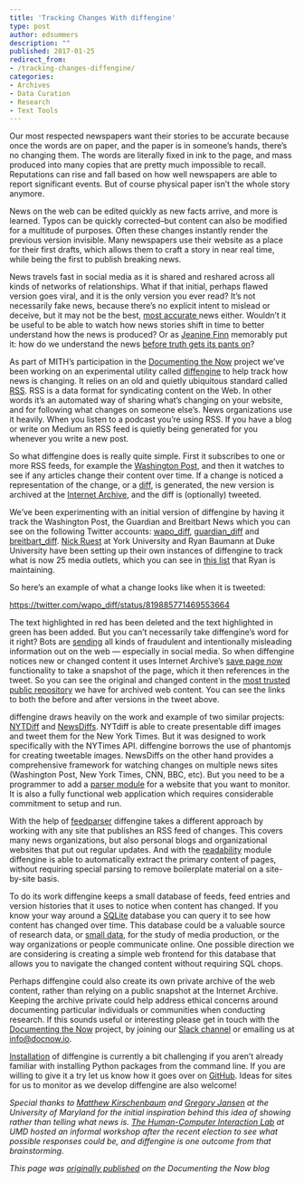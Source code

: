 ```yaml
---
title: 'Tracking Changes With diffengine'
type: post
author: edsummers
description: ""
published: 2017-01-25
redirect_from: 
- /tracking-changes-diffengine/
categories:
- Archives
- Data Curation
- Research
- Text Tools
---
```

Our most respected newspapers want their stories to be accurate because once the words are on paper, and the paper is in someone’s hands, there’s no changing them. The words are literally fixed in ink to the page, and mass produced into many copies that are pretty much impossible to recall. Reputations can rise and fall based on how well newspapers are able to report significant events. But of course physical paper isn’t the whole story anymore.

News on the web can be edited quickly as new facts arrive, and more is learned. Typos can be quickly corrected–but content can also be modified for a multitude of purposes. Often these changes instantly render the previous version invisible. Many newspapers use their website as a place for their first drafts, which allows them to craft a story in near real time, while being the first to publish breaking news.

News travels fast in social media as it is shared and reshared across all kinds of networks of relationships. What if that initial, perhaps flawed version goes viral, and it is the only version you ever read? It’s not necessarily fake news, because there’s no explicit intent to mislead or deceive, but it may not be the best, [most accurate ](http://www.forbes.com/sites/kalevleetaru/2017/01/01/fake-news-and-how-the-washington-post-rewrote-its-story-on-russian-hacking-of-the-power-grid/#780dc24e291e)news either. Wouldn’t it be useful to be able to watch how news stories shift in time to better understand how the news is produced? Or as [Jeanine Finn](https://twitter.com/jftitone) memorably put it: how do we understand the news [before truth gets its pants on](https://jeaninefinn.me/2016/11/15/understanding-fake-news-in-2016-before-the-truth-gets-its-pants-on/)?

As part of MITH’s participation in the [Documenting the Now](https://www.docnow.io/) project we’ve been working on an experimental utility called [diffengine](https://github.com/docnow/diffengine) to help track how news is changing. It relies on an old and quietly ubiquitous standard called [RSS](https://en.wikipedia.org/wiki/RSS). RSS is a data format for syndicating content on the Web. In other words it’s an automated way of sharing what’s changing on your website, and for following what changes on someone else’s. News organizations use it heavily. When you listen to a podcast you’re using RSS. If you have a blog or write on Medium an RSS feed is quietly being generated for you whenever you write a new post.

So what diffengine does is really quite simple. First it subscribes to one or more RSS feeds, for example the [Washington Post](https://www.washingtonpost.com/rss-feeds/2014/08/04/ab6f109a-1bf7-11e4-ae54-0cfe1f974f8a_story.html?utm_term=.650a7743f53f), and then it watches to see if any articles change their content over time. If a change is noticed a representation of the change, or a [diff](http://catb.org/jargon/html/D/diff.html), is generated, the new version is archived at the [Internet Archive](https://archive.org/), and the diff is (optionally) tweeted.

We’ve been experimenting with an initial version of diffengine by having it track the Washington Post, the Guardian and Breitbart News which you can see on the following Twitter accounts: [wapo_diff](https://twitter.com/wapo_diff), [guardian_diff](https://twitter.com/guardian_diff) and [breitbart_diff](https://twitter.com/breitbart_diff). [Nick Ruest](https://twitter.com/ruebot) at York University and Ryan Baumann at Duke University have been setting up their own instances of diffengine to track what is now 25 media outlets, which you can see in [this list](https://twitter.com/ryanfb/lists/diffengine/members) that Ryan is maintaining.

So here’s an example of what a change looks like when it is tweeted:

https://twitter.com/wapo_diff/status/819885771469553664

The text highlighted in red has been deleted and the text highlighted in green has been added. But you can’t necessarily take diffengine’s word for it right? Bots are [sending](http://firstmonday.org/ojs/index.php/fm/article/view/7090/5653) all kinds of fraudulent and intentionally misleading information out on the web — especially in social media. So when diffengine notices new or changed content it uses Internet Archive’s [save page now](https://archive.org/about/faqs.php#1050) functionality to take a snapshot of the page, which it then references in the tweet. So you can see the original and changed content in the [most trusted public repository](https://archive.org/) we have for archived web content. You can see the links to both the before and after versions in the tweet above.

diffengine draws heavily on the work and example of two similar projects: [NYTDiff](https://github.com/j-e-d/NYTdiff) and [NewsDiffs](http://newsdiffs.org/). NYTdiff is able to create presentable diff images and tweet them for the New York Times. But it was designed to work specifically with the NYTimes API. diffengine borrows the use of phantomjs for creating tweetable images. NewsDiffs on the other hand provides a comprehensive framework for watching changes on multiple news sites (Washington Post, New York Times, CNN, BBC, etc). But you need to be a programmer to add a [parser module](https://github.com/ecprice/newsdiffs/tree/master/parsers) for a website that you want to monitor. It is also a fully functional web application which requires considerable commitment to setup and run.

With the help of [feedparser](https://pythonhosted.org/feedparser/) diffengine takes a different approach by working with any site that publishes an RSS feed of changes. This covers many news organizations, but also personal blogs and organizational websites that put out regular updates. And with the [readability](https://github.com/buriy/python-readability) module diffengine is able to automatically extract the primary content of pages, without requiring special parsing to remove boilerplate material on a site-by-site basis.

To do its work diffengine keeps a small database of feeds, feed entries and version histories that it uses to notice when content has changed. If you know your way around a [SQLite](https://sqlite.org/) database you can query it to see how content has changed over time. This database could be a valuable source of research data, or [small data](https://www.ideals.illinois.edu/handle/2142/39750), for the study of media production, or the way organizations or people communicate online. One possible direction we are considering is creating a simple web frontend for this database that allows you to navigate the changed content without requiring SQL chops.

Perhaps diffengine could also create its own private archive of the web content, rather than relying on a public snapshot at the Internet Archive. Keeping the archive private could help address ethical concerns around documenting particular individuals or communities when conducting research. If this sounds useful or interesting please get in touch with the [Documenting the Now](https://www.docnow.io/) project, by joining our [Slack channel](https://docs.google.com/forms/d/e/1FAIpQLSf3E7PAXPoT-XoedpEy9UCTpDPS8kPj5JkMwpaWbuqVP0bTrQ/viewform) or emailing us at [info@docnow.io](mailto:info@docnow.io.).

[Installation](https://github.com/docnow/diffengine/#Install) of diffengine is currently a bit challenging if you aren’t already familiar with installing Python packages from the command line. If you are willing to give it a try let us know how it goes over on [GitHub](https://github.com/docnow/diffengine). Ideas for sites for us to monitor as we develop diffengine are also welcome!

_Special thanks to [Matthew Kirschenbaum](https://twitter.com/mkirschenbaum) and [Gregory Jansen](https://twitter.com/gregj) at the University of Maryland for the initial inspiration behind this idea of showing rather than telling what news is. [The Human-Computer Interaction Lab](http://www.cs.umd.edu/hcil/) at UMD hosted an informal workshop after the recent election to see what possible responses could be, and diffengine is one outcome from that brainstorming._

_This page was [originally published](https://news.docnow.io/tracking-changes-with-diffengine-60bbbff81d7d) on the Documenting the Now blog_
